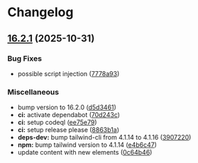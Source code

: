 # Changelog

## [16.2.1](https://github.com/tristantheb/me/compare/v16.2.0...v16.2.1) (2025-10-31)


### Bug Fixes

* possible script injection ([7778a93](https://github.com/tristantheb/me/commit/7778a93612fb23b3034eb46376956d9d58e9bd3e))


### Miscellaneous

* bump version to 16.2.0 ([d5d3461](https://github.com/tristantheb/me/commit/d5d3461785ae3dadc6a7fedbd7c561457c4f65ff))
* **ci:** activate dependabot ([70d243c](https://github.com/tristantheb/me/commit/70d243c3f83d9cc43ede3c60a740c4881a66c723))
* **ci:** setup codeql ([ee75e79](https://github.com/tristantheb/me/commit/ee75e79e10efccf9829c0501897975b4f85e77d6))
* **ci:** setup release please ([8863b1a](https://github.com/tristantheb/me/commit/8863b1adfbe2b1438336f4e3425d8ca40364ed51))
* **deps-dev:** bump tailwind-cli from 4.1.14 to 4.1.16 ([3907220](https://github.com/tristantheb/me/commit/3907220db9f8617a30a3f8d5a26b0817d2ea66cc))
* **npm:** bump tailwind version to 4.1.14 ([e4b6c47](https://github.com/tristantheb/me/commit/e4b6c478a7cacc94aa044584a8a9a78c8eba79b6))
* update content with new elements ([0c64b46](https://github.com/tristantheb/me/commit/0c64b46d53104e599a2c726af9cda81e4eabd36c))
